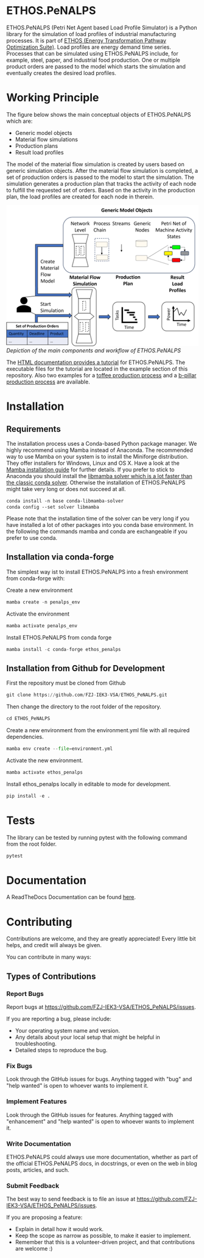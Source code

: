 # ETHOS.PeNALPS

ETHOS.PeNALPS (Petri Net Agent based Load Profile Simulator) is a Python library for the simulation of load profiles of industrial manufacturing processes. It is part of [ETHOS (Energy Transformation Pathway Optimization Suite)](https://go.fzj.de/ethos_suite). Load profiles are energy demand time series. Processes that can be simulated using ETHOS.PeNALPS include, for example, steel, paper, and industrial food production. One or multiple product orders are passed to the model which starts the simulation and eventually creates the desired load profiles.

# Working Principle

The figure below shows the main conceptual objects of ETHOS.PeNALPS which are:

- Generic model objects
- Material flow simulations
- Production plans
- Result load profiles

The model of the material flow simulation is created by users based on generic simulation
objects. After the material flow simulation is completed, a set of production orders is passed to the model to start the simulation. The simulation generates a production plan that tracks the activity of each node to fulfill the requested set of orders. Based on the activity in the production plan, the load profiles are created for each node in therein. 


![Main Component Overview](paper/main_component_overview.png)
*Depiction of the main components and workflow of ETHOS.PeNALPS*

The [HTML documentation provides a tutorial](https://ethospenalps.readthedocs.io/en/latest/ethos_penalps_tutorial/overview.html) for ETHOS.PeNALPS. The executable files for the tutorial are located in the example section of this repository. Also two examples for a [toffee production process](https://ethospenalps.readthedocs.io/en/latest/examples/toffee_example.html) and a [b-pillar production process](https://ethospenalps.readthedocs.io/en/latest/examples/b_pillar_example.html) are available.


# Installation

## Requirements
The installation process uses a Conda-based Python package manager. We highly recommend using Mamba instead of Anaconda. The recommended way to use Mamba on your system is to install the Miniforge distribution. They offer installers for Windows, Linux and OS X. Have a look at the [Mamba installation guide](https://mamba.readthedocs.io/en/latest/installation/mamba-installation.html) for further details. If you prefer to stick to Anaconda you should install the [libmamba solver which is a lot faster than the classic conda solver](https://www.anaconda.com/blog/a-faster-conda-for-a-growing-community). Otherwise the installation of ETHOS.PeNALPS might take very long or does not succeed at all.  

```
conda install -n base conda-libmamba-solver
conda config --set solver libmamba
```

Please note that the installation time of the solver can be very long if you have installed a lot of other packages into you conda base environment. In the following the commands mamba and conda are exchangeable if you prefer to use conda.

## Installation via conda-forge
The simplest way ist to install ETHOS.PeNALPS into a fresh environment from conda-forge with:

Create a new environment
```python
mamba create -n penalps_env 
```

Activate the environment
```python
mamba activate penalps_env
```

Install ETHOS.PeNALPS from conda forge
```python
mamba install -c conda-forge ethos_penalps
```

## Installation from Github for Development

First the repository must be cloned from Github

```python
git clone https://github.com/FZJ-IEK3-VSA/ETHOS_PeNALPS.git
```
Then change the directory to the root folder of the repository.
```python
cd ETHOS_PeNALPS
```

Create a new environment from the environment.yml file with all required dependencies.
```python
mamba env create --file=environment.yml
```

Activate the new environment.
```python
mamba activate ethos_penalps
```

Install ethos_penalps locally in editable to mode for development.
```python
pip install -e .
```

# Tests

The library can be tested by running pytest with the following command from the root folder.

```python
pytest
```

# Documentation 

A ReadTheDocs Documentation can be found [here](http://ethospenalps.readthedocs.io/).


# Contributing

Contributions are welcome, and they are greatly appreciated! Every little bit
helps, and credit will always be given.

You can contribute in many ways:

## Types of Contributions


### Report Bugs


Report bugs at https://github.com/FZJ-IEK3-VSA/ETHOS_PeNALPS/issues.

If you are reporting a bug, please include:

* Your operating system name and version.
* Any details about your local setup that might be helpful in troubleshooting.
* Detailed steps to reproduce the bug.

### Fix Bugs

Look through the GitHub issues for bugs. Anything tagged with "bug" and "help
wanted" is open to whoever wants to implement it.

### Implement Features

Look through the GitHub issues for features. Anything tagged with "enhancement"
and "help wanted" is open to whoever wants to implement it.

### Write Documentation

ETHOS.PeNALPS could always use more documentation, whether as part of the
official ETHOS.PeNALPS docs, in docstrings, or even on the web in blog posts,
articles, and such.

### Submit Feedback


The best way to send feedback is to file an issue at https://github.com/FZJ-IEK3-VSA/ETHOS_PeNALPS/issues.

If you are proposing a feature:

- Explain in detail how it would work.
- Keep the scope as narrow as possible, to make it easier to implement.
- Remember that this is a volunteer-driven project, and that contributions
  are welcome :)